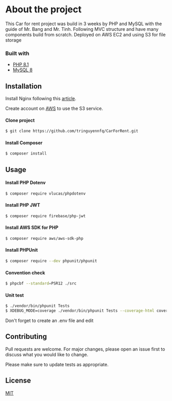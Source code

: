 # About the project
This Car for rent project was build in 3 weeks by PHP and MySQL with the guide of Mr. Bang and Mr. Tinh. Following MVC structure and have many components build from scratch. Deployed on AWS EC2 and using S3 for file storage

### Built with
- [PHP 8.1](https://www.php.net/releases/8_1_0.php)
- [MySQL 8](https://dev.mysql.com/doc/relnotes/mysql/8.0/en/)

## Installation
Install Nginx following this [article](https://www.digitalocean.com/community/tutorials/how-to-install-nginx-on-ubuntu-20-04).

Create account on [AWS](https://aws.amazon.com/) to use the S3 service.

#### Clone project 
```bash
$ git clone https://github.com/tringuyennfq/CarForRent.git
```
#### Install Composer
```bash
$ composer install
```

## Usage

#### Install PHP Dotenv

```bash
$ composer require vlucas/phpdotenv
```
#### Install PHP JWT

```bash
$ composer require firebase/php-jwt
```

#### Install AWS SDK for PHP
```bash
$ composer require aws/aws-sdk-php
```

#### Install PHPUnit
```bash
$ composer require --dev phpunit/phpunit
```
#### Convention check
```bash
$ phpcbf --standard=PSR12 ./src
```
#### Unit test
```bash
$ ./vendor/bin/phpunit Tests
$ XDEBUG_MODE=coverage ./vendor/bin/phpunit Tests --coverage-html coverage
```
Don't forget to create an .env file and edit 





## Contributing
Pull requests are welcome. For major changes, please open an issue first to discuss what you would like to change.

Please make sure to update tests as appropriate.

## License
[MIT](https://choosealicense.com/licenses/mit/)
